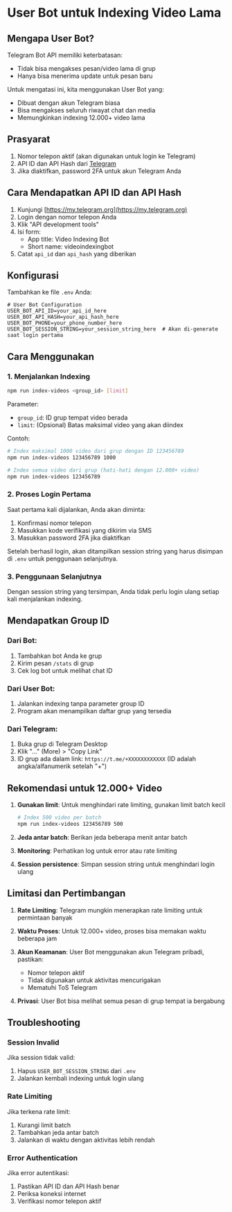 # User Bot untuk Indexing Video Lama

## Mengapa User Bot?

Telegram Bot API memiliki keterbatasan:
- Tidak bisa mengakses pesan/video lama di grup
- Hanya bisa menerima update untuk pesan baru

Untuk mengatasi ini, kita menggunakan User Bot yang:
- Dibuat dengan akun Telegram biasa
- Bisa mengakses seluruh riwayat chat dan media
- Memungkinkan indexing 12.000+ video lama

## Prasyarat

1. Nomor telepon aktif (akan digunakan untuk login ke Telegram)
2. API ID dan API Hash dari [Telegram](https://my.telegram.org)
3. Jika diaktifkan, password 2FA untuk akun Telegram Anda

## Cara Mendapatkan API ID dan API Hash

1. Kunjungi [https://my.telegram.org](https://my.telegram.org)
2. Login dengan nomor telepon Anda
3. Klik "API development tools"
4. Isi form:
   - App title: Video Indexing Bot
   - Short name: videoindexingbot
5. Catat `api_id` dan `api_hash` yang diberikan

## Konfigurasi

Tambahkan ke file `.env` Anda:
```env
# User Bot Configuration
USER_BOT_API_ID=your_api_id_here
USER_BOT_API_HASH=your_api_hash_here
USER_BOT_PHONE=your_phone_number_here
USER_BOT_SESSION_STRING=your_session_string_here  # Akan di-generate saat login pertama
```

## Cara Menggunakan

### 1. Menjalankan Indexing

```bash
npm run index-videos <group_id> [limit]
```

Parameter:
- `group_id`: ID grup tempat video berada
- `limit`: (Opsional) Batas maksimal video yang akan diindex

Contoh:
```bash
# Index maksimal 1000 video dari grup dengan ID 123456789
npm run index-videos 123456789 1000

# Index semua video dari grup (hati-hati dengan 12.000+ video)
npm run index-videos 123456789
```

### 2. Proses Login Pertama

Saat pertama kali dijalankan, Anda akan diminta:
1. Konfirmasi nomor telepon
2. Masukkan kode verifikasi yang dikirim via SMS
3. Masukkan password 2FA jika diaktifkan

Setelah berhasil login, akan ditampilkan session string yang harus disimpan di `.env` untuk penggunaan selanjutnya.

### 3. Penggunaan Selanjutnya

Dengan session string yang tersimpan, Anda tidak perlu login ulang setiap kali menjalankan indexing.

## Mendapatkan Group ID

### Dari Bot:
1. Tambahkan bot Anda ke grup
2. Kirim pesan `/stats` di grup
3. Cek log bot untuk melihat chat ID

### Dari User Bot:
1. Jalankan indexing tanpa parameter group ID
2. Program akan menampilkan daftar grup yang tersedia

### Dari Telegram:
1. Buka grup di Telegram Desktop
2. Klik "..." (More) > "Copy Link"
3. ID grup ada dalam link: `https://t.me/+XXXXXXXXXXXX` (ID adalah angka/alfanumerik setelah "+")

## Rekomendasi untuk 12.000+ Video

1. **Gunakan limit**: Untuk menghindari rate limiting, gunakan limit batch kecil
   ```bash
   # Index 500 video per batch
   npm run index-videos 123456789 500
   ```

2. **Jeda antar batch**: Berikan jeda beberapa menit antar batch

3. **Monitoring**: Perhatikan log untuk error atau rate limiting

4. **Session persistence**: Simpan session string untuk menghindari login ulang

## Limitasi dan Pertimbangan

1. **Rate Limiting**: Telegram mungkin menerapkan rate limiting untuk permintaan banyak

2. **Waktu Proses**: Untuk 12.000+ video, proses bisa memakan waktu beberapa jam

3. **Akun Keamanan**: User Bot menggunakan akun Telegram pribadi, pastikan:
   - Nomor telepon aktif
   - Tidak digunakan untuk aktivitas mencurigakan
   - Mematuhi ToS Telegram

4. **Privasi**: User Bot bisa melihat semua pesan di grup tempat ia bergabung

## Troubleshooting

### Session Invalid
Jika session tidak valid:
1. Hapus `USER_BOT_SESSION_STRING` dari `.env`
2. Jalankan kembali indexing untuk login ulang

### Rate Limiting
Jika terkena rate limit:
1. Kurangi limit batch
2. Tambahkan jeda antar batch
3. Jalankan di waktu dengan aktivitas lebih rendah

### Error Authentication
Jika error autentikasi:
1. Pastikan API ID dan API Hash benar
2. Periksa koneksi internet
3. Verifikasi nomor telepon aktif